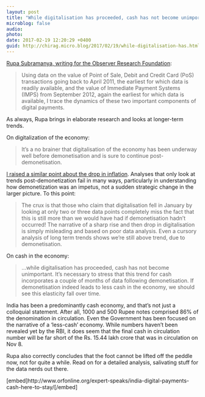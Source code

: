 ```yaml
---
layout: post
title: "While digitalisation has proceeded, cash has not become unimportant"
microblog: false
audio: 
photo: 
date: 2017-02-19 12:20:29 +0400
guid: http://chirag.micro.blog/2017/02/19/while-digitalisation-has.html
---
```

<p><a href="http://www.orfonline.org/expert-speaks/india-digital-payments-cash-here-to-stay/" target="_blank">Rupa Subramanya, writing for the Observer Research Foundation</a>:</p>
<blockquote>Using data on the value of Point of Sale, Debit and Credit Card (PoS) transactions going back to April 2011, the earliest for which data is readily available, and the value of Immediate Payment Systems (IMPS) from September 2012, again the earliest for which data is available, I trace the dynamics of these two important components of digital payments.</blockquote>
<p>As always, Rupa brings in elaborate research and looks at longer-term trends.</p>
<p>On digitalization of the economy:</p>
<blockquote>It’s a no brainer that digitalisation of the economy has been underway well before demonetisation and is sure to continue post-demonetisation.</blockquote>
<p><a href="https://medium.com/ek-drishti/retail-inflation-lowest-in-5-years-ac3969b0178a#.4lb1u9dek" target="_blank">I raised a similar point about the drop in inflation</a>. Analyses that only look at trends post-demonetization fail in many ways, particularly in understanding how demonetization was an impetus, not a sudden strategic change in the larger picture. To this point:</p>
<blockquote>The crux is that those who claim that digitalisation fell in January by looking at only two or three data points completely miss the fact that this is still more than we would have had if demonetisation hadn’t occurred! The narrative of a sharp rise and then drop in digitalisation is simply misleading and based on poor data analysis. Even a cursory analysis of long term trends shows we’re still above trend, due to demonetisation.</blockquote>
<p>On cash in the economy:</p>
<blockquote>…while digitalisation has proceeded, cash has not become unimportant. It’s necessary to stress that this trend for cash incorporates a couple of months of data following demonetisation. If demonetisation indeed leads to less cash in the economy, we should see this elasticity fall over time.</blockquote>
<p>India has been a predominantly cash economy, and that’s not just a colloquial statement. After all, 1000 and 500 Rupee notes comprised 86% of the denomination in circulation. Even the Government has been focused on the narrative of a ‘less-cash’ economy. While numbers haven’t been revealed yet by the RBI, it does seem that the final cash in circulation number will be far short of the Rs. 15.44 lakh crore that was in circulation on Nov 8.</p>
<p>Rupa also correctly concludes that the foot cannot be lifted off the peddle now, not for quite a while. Read on for a detailed analysis, salivating stuff for the data nerds out there.</p>
[embed]http://www.orfonline.org/expert-speaks/india-digital-payments-cash-here-to-stay/[/embed]
